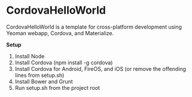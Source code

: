 CordovaHelloWorld
=================

CordovaHelloWorld is a template for cross-platform development using Yeoman webapp, Cordova, and Materialize.

__Setup__

1. Install Node
2. Install Cordova (npm install -g cordova)
3. Install Cordova for Android, FireOS, and iOS (or remove the offending lines from setup.sh)
4. Install Bower and Grunt
5. Run setup.sh from the project root


